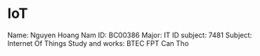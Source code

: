 # IoT
Name: Nguyen Hoang Nam
ID: BC00386
Major: IT
ID subject: 7481
Subject: Internet Of Things
Study and works: BTEC FPT Can Tho
